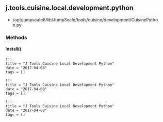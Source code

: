 <!-- toc -->
## j.tools.cuisine.local.development.python

- /opt/jumpscale8/lib/JumpScale/tools/cuisine/development/CuisinePython.py

### Methods

#### install() 


```
!!!
title = "J Tools Cuisine Local Development Python"
date = "2017-04-08"
tags = []
```

```
!!!
title = "J Tools Cuisine Local Development Python"
date = "2017-04-08"
tags = []
```

```
!!!
title = "J Tools Cuisine Local Development Python"
date = "2017-04-08"
tags = []
```
